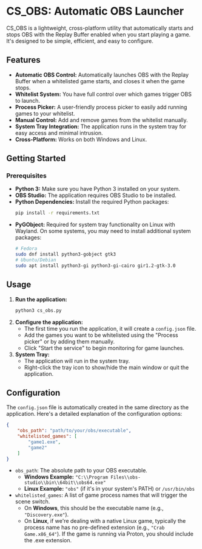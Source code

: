 # CS_OBS: Automatic OBS Launcher

CS_OBS is a lightweight, cross-platform utility that automatically starts and stops OBS with the Replay Buffer enabled when you start playing a game. It's designed to be simple, efficient, and easy to configure.

## Features

- **Automatic OBS Control:** Automatically launches OBS with the Replay Buffer when a whitelisted game starts, and closes it when the game stops.
- **Whitelist System:** You have full control over which games trigger OBS to launch.
- **Process Picker:** A user-friendly process picker to easily add running games to your whitelist.
- **Manual Control:** Add and remove games from the whitelist manually.
- **System Tray Integration:** The application runs in the system tray for easy access and minimal intrusion.
- **Cross-Platform:** Works on both Windows and Linux.

## Getting Started

### Prerequisites

- **Python 3:** Make sure you have Python 3 installed on your system.
- **OBS Studio:** The application requires OBS Studio to be installed.
- **Python Dependencies:** Install the required Python packages:
  ```sh
  pip install -r requirements.txt
  ```
- **PyGObject:** Required for system tray functionality on Linux with Wayland. On some systems, you may need to install additional system packages:
  ```sh
  # Fedora
  sudo dnf install python3-gobject gtk3
  # Ubuntu/Debian
  sudo apt install python3-gi python3-gi-cairo gir1.2-gtk-3.0
  ```

## Usage

1.  **Run the application:**
    ```sh
    python3 cs_obs.py
    ```
2.  **Configure the application:**
    - The first time you run the application, it will create a `config.json` file.
    - Add the games you want to be whitelisted using the "Process picker" or by adding them manually.
    - Click "Start the service" to begin monitoring for game launches.
3.  **System Tray:**
    - The application will run in the system tray.
    - Right-click the tray icon to show/hide the main window or quit the application.

## Configuration

The `config.json` file is automatically created in the same directory as the application. Here's a detailed explanation of the configuration options:

```json
{
    "obs_path": "path/to/your/obs/executable",
    "whitelisted_games": [
        "game1.exe",
        "game2"
    ]
}
```

-   `obs_path`: The absolute path to your OBS executable.
    -   **Windows Example:** `"C:\\Program Files\\obs-studio\\bin\\64bit\\obs64.exe"`
    -   **Linux Example:** `"obs"` (if it's in your system's PATH) or `/usr/bin/obs`
-   `whitelisted_games`: A list of game process names that will trigger the scene switch.
    -   On **Windows**, this should be the executable name (e.g., `"Discovery.exe"`).
    -   On **Linux**, if we're dealing with a native Linux game, typically the process name has no pre-defined extension (e.g., `"Crab Game.x86_64"`). If the game is running via Proton, you should include the .exe extension.